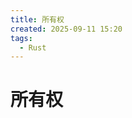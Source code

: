 ```yaml
---
title: 所有权
created: 2025-09-11 15:20
tags:
  - Rust
---
```

<!-- markdownlint-disable MD025 -->

# 所有权
